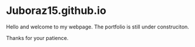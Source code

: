 # Juboraz15.github.io

Hello and welcome to my webpage. The portfolio is still under construciton.



Thanks for your patience.
